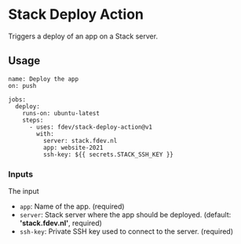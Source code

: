 # Stack Deploy Action

Triggers a deploy of an app on a Stack server. 

## Usage

```
name: Deploy the app
on: push

jobs:
  deploy:
    runs-on: ubuntu-latest
    steps:
      - uses: fdev/stack-deploy-action@v1
        with:
          server: stack.fdev.nl
          app: website-2021
          ssh-key: ${{ secrets.STACK_SSH_KEY }}
```

### Inputs

The input

- `app`: Name of the app. (required)
- `server`: Stack server where the app should be deployed. (default: **'stack.fdev.nl'**, required)
- `ssh-key`: Private SSH key used to connect to the server. (required)

